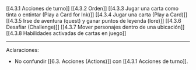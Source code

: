 [[4.3.1 Acciones de turno]]
[[4.3.2 Orden]]
[[4.3.3 Jugar una carta como tinta o entintar (Play a Card for Ink)]]
[[4.3.4 Jugar una carta (Play a Card)]]
[[4.3.5 Irse de aventura (quest) y ganar puntos de leyenda (lore)]]
[[4.3.6 Desafiar (Challenge)]]
[[4.3.7 Mover personajes dentro de una ubicación]]
[[4.3.8 Habilidades activadas de cartas en juego]]

---
Aclaraciones:
- No confundir [[6.3. Acciones (Actions)]]  con [[4.3.1 Acciones de turno]]. 